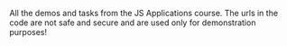All the demos and tasks from the JS Applications course.
The urls in the code are not safe and secure and are used only for demonstration purposes!
